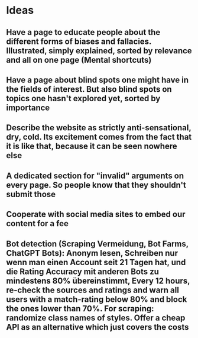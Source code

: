# Ideas

## Have a page to educate people about the different forms of biases and fallacies. Illustrated, simply explained, sorted by relevance and all on one page (Mental shortcuts)

## Have a page about blind spots one might have in the fields of interest. But also blind spots on topics one hasn't explored yet, sorted by importance

## Describe the website as strictly anti-sensational, dry, cold. Its excitement comes from the fact that it is like that, because it can be seen nowhere else

## A dedicated section for "invalid" arguments on every page. So people know that they shouldn't submit those

## Cooperate with social media sites to embed our content for a fee

## Bot detection (Scraping Vermeidung, Bot Farms, ChatGPT Bots): Anonym lesen, Schreiben nur wenn man einen Account seit 21 Tagen hat, und die Rating Accuracy mit anderen Bots zu mindestens 80% übereinstimmt, Every 12 hours, re-check the sources and ratings and warn all users with a match-rating below 80% and block the ones lower than 70%. For scraping: randomize class names of styles. Offer a cheap API as an alternative which just covers the costs

##
